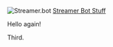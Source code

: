 ![Streamer.bot](https://streamer.bot/logo-transparent.svg) [Streamer Bot Stuff](StreamerBot)

Hello again!

Third.
